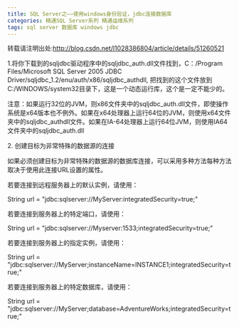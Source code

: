 ```yaml
---
title: SQL Server之——使用windows身份验证，jdbc连接数据库
categories: 精通SQL Server系列 精通运维系列
tags: sql server 数据库 windows jdbc
---
```

转载请注明出处:http://blog.csdn.net/l1028386804/article/details/51260521  

1.将你下载到的sqljdbc驱动程序中的sqljdbc_auth.dll文件找到，C：/Program Files/Microsoft SQL
Server 2005 JDBC Driver/sqljdbc_1.2/enu/auth/x86/sqljdbc_authdll, 把找到的这个文件放到
C:/WINDOWS/system32目录下，这是一个动态运行库，这个是一定不能少的。

注意：如果运行32位的JVM，则x86文件夹中的sqljdbc_auth.dll文件，即使操作系统是x64版本也不例外。如果在x64处理器上运行64位的JVM，则使用x64文件夹中的sqljdbc_authdll文件。如果在IA-64处理器上运行64位JVM，则使用IA64文件夹中的sqljdbc_auth.dll

2\. 创建目标为非常特殊的数据源的连接

如果必须创建目标为非常特殊的数据源的数据库连接，可以采用多种方法每种方法取决于使用此连接URL设置的属性。

若要连接到远程服务器上的默认实例，请使用：

String url = "jdbc:sqlserver://MyServer:integratedSecurity=true;"

若要连接到服务器上的特定端口，请使用：

String url = "jdbc:sqlserver://Myserver:1533;integratedSecurity=true;"

若要连接到服务器上的指定实例，请使用：

String url =
"jdbc:sqlserver://MyServer;instanceName=INSTANCE1;integratedSecurity=true;"

若要连接到服务器上的特定数据库，请使用：

String url =
"jdbc:sqlserver://MyServer;database=AdventureWorks;integratedSecurity=true;"

